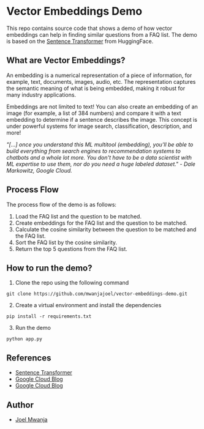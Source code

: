 # Vector Embeddings Demo
This repo contains source code that shows a demo of how vector embeddings can help in finding similar questions from a FAQ list. The demo is based on the [Sentence Transformer](https://huggingface.co/sentence-transformers) from HuggingFace. 

## What are Vector Embeddings?
An embedding is a numerical representation of a piece of information, for example, text, documents, images, audio, etc. The representation captures the semantic meaning of what is being embedded, making it robust for many industry applications.

Embeddings are not limited to text! You can also create an embedding of an image (for example, a list of 384 numbers) and compare it with a text embedding to determine if a sentence describes the image. This concept is under powerful systems for image search, classification, description, and more!

*"[...] once you understand this ML multitool (embedding), you'll be able to build everything from search engines to recommendation systems to chatbots and a whole lot more. You don't have to be a data scientist with ML expertise to use them, nor do you need a huge labeled dataset." - Dale Markowitz, Google Cloud.*

## Process Flow
The process flow of the demo is as follows:
1. Load the FAQ list and the question to be matched.
2. Create embeddings for the FAQ list and the question to be matched.
3. Calculate the cosine similarity between the question to be matched and the FAQ list.
4. Sort the FAQ list by the cosine similarity.
5. Return the top 5 questions from the FAQ list.

## How to run the demo?
1. Clone the repo using the following command 
```
git clone https://github.com/mwanjajoel/vector-embeddings-demo.git
```

2. Create a virtual environment and install the dependencies
```
pip install -r requirements.txt
```

3. Run the demo
```
python app.py
```

## References
- [Sentence Transformer](https://huggingface.co/sentence-transformers)
- [Google Cloud Blog](https://cloud.google.com/blog/products/ai-machine-learning/understanding-search-and-language-models)
- [Google Cloud Blog](https://cloud.google.com/blog/products/ai-machine-learning/what-are-embeddings-and-why-do-we-need-them)

## Author
- [Joel Mwanja](https://github.com/mwanjajoel)









